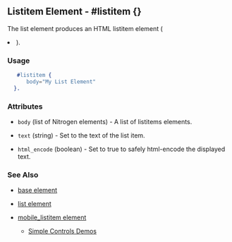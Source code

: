 <!-- dash: #listitem | Element | ###:Section -->


## Listitem Element - #listitem {}

The list element produces an HTML listitem element (<li>).

### Usage

```erlang
   #listitem {
      body="My List Element"
  }.

```

### Attributes

   * `body` (list of Nitrogen elements) - A list of listitems elements.

   * `text` (string) - Set to the text of the list item.

   * `html_encode` (boolean) - Set to true to safely html-encode the displayed text.

### See Also

 *  [base element](./element_base.md)

 *  [list element](./list.md)

 *  [mobile_listitem element](./mobile_listitem.md)

	*  [Simple Controls Demos](http://nitrogenproject.com/demos/simplecontrols)
